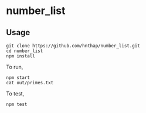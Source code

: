 # number_list

## Usage

```{bash}
git clone https://github.com/hnthap/number_list.git
cd number_list
npm install
```

To run,
```{bash}
npm start
cat out/primes.txt
```

To test,
```{bash}
npm test
```